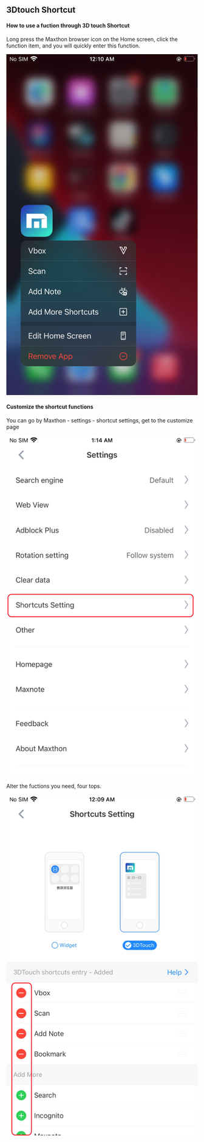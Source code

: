 ## 3Dtouch Shortcut

#### How to use a fuction through 3D touch Shortcut

Long press the Maxthon browser icon on the Home screen, click the function item, and you will quickly enter this function.

![Long press](images/mobile_help_6.png "=30%,30%") 

#### Customize the shortcut functions

You can go by Maxthon - settings - shortcut settings, get to the customize page

![shortcut settings](images/mobile_help_7.png "=30%,30%") 

Alter the fuctions you need, four tops.

![3dtouch](images/mobile_help_8.png "=30%,30%") 